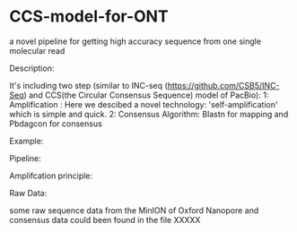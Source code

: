 # CCS-model-for-ONT
a novel pipeline for getting high accuracy sequence from one single molecular read

Description:

  It's including two step (similar to INC-seq (https://github.com/CSB5/INC-Seq) and CCS(the Circular Consensus Sequence) model of PacBio): 1: Amplification      : Here we descibed a novel technology: 'self-amplification' which is simple and quick.
2: Consensus Algorithm: Blastn for mapping and Pbdagcon for consensus
 
Example:



Pipeline:



  
Amplifcation principle:


Raw Data:

  some raw sequence data from the MinION of Oxford Nanopore and consensus data could been found in the file XXXXX
  

